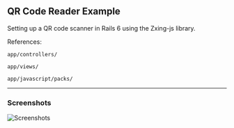 ## QR Code Reader Example

Setting up a QR code scanner in Rails 6 using the Zxing-js library.

References:

`app/controllers/`

`app/views/`

`app/javascript/packs/`

---

### Screenshots

![Screenshots](https://imgurl.me/images/2020/08/21/scan5b4309cd325f456a.png)